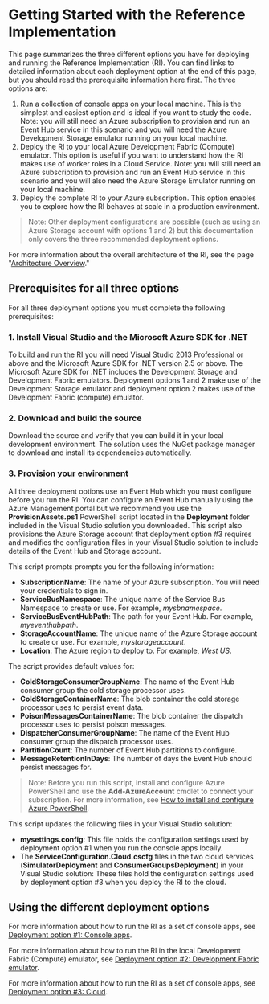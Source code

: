 # Getting Started with the Reference Implementation

This page summarizes the three different options you have for deploying and running the Reference Implementation (RI). You can find links to detailed information about each deployment option at the end of this page, but you should read the prerequisite information here first. The three options are:

1. Run a collection of console apps on your local machine. This is the simplest and easiest option and is ideal if you want to study the code. Note: you will still need an Azure subscription to provision and run an Event Hub service in this scenario and you will need the Azure Development Storage emulator running on your local machine.
2. Deploy the RI to your local Azure Development Fabric (Compute) emulator. This option is useful if you want to understand how the RI makes use of worker roles in a Cloud Service. Note: you will still need an Azure subscription to provision and run an Event Hub service in this scenario and you will also need the Azure Storage Emulator running on your local machine.
3. Deploy the complete RI to your Azure subscription. This option enables you to explore how the RI behaves at scale in a production environment.

> Note: Other deployment configurations are possible (such as using an Azure Storage account with options 1 and 2) but this documentation only covers the three recommended deployment options.

For more information about the overall architecture of the RI, see the page "[Architecture Overview][architectureoverviewpage]."

## Prerequisites for all three options

For all three deployment options you must complete the following prerequisites:

### 1. Install Visual Studio and the Microsoft Azure SDK for .NET

To build and run the RI you will need Visual Studio 2013 Professional or above and the Microsoft Azure SDK for .NET version 2.5 or above. The Microsoft Azure SDK for .NET includes the Development Storage and Development Fabric emulators. Deployment options 1 and 2 make use of the Development Storage emulator and deployment option 2 makes use of the Development Fabric (compute) emulator.

### 2. Download and build the source

Download the source and verify that you can build it in your local development environment. The solution uses the NuGet package manager to download and install its dependencies automatically.

### 3. Provision your environment

All three deployment options use an Event Hub which you must configure before you run the RI. You can configure an Event Hub manually using the Azure Management portal but we recommend you use the **ProvisionAssets.ps1** PowerShell script located in the **Deployment** folder included in the Visual Studio solution you downloaded. This script also provisions the Azure Storage account that deployment option #3 requires and modifies the configuration files in your Visual Studio solution to include details of the Event Hub and Storage account.

This script prompts prompts you for the following information:

- **SubscriptionName**: The name of your Azure subscription. You will need your credentials to sign in.
- **ServiceBusNamespace**: The unique name of the Service Bus Namespace to create  or use. For example, *mysbnamespace*.
- **ServiceBusEventHubPath**: The path for your Event Hub. For example, *myeventhubpath*.
- **StorageAccountName**: The unique name of the Azure Storage account to create or use. For example, *mystorageaccount*.
- **Location**: The Azure region to deploy to. For example, *West US*.

The script provides default values for:

- **ColdStorageConsumerGroupName**: The name of the Event Hub consumer group the cold storage processor uses.
- **ColdStorageContainerName**: The blob container the cold storage processor uses to persist event data.
- **PoisonMessagesContainerName**: The blob container the dispatch processor uses to persist poison messages.
- **DispatcherConsumerGroupName**: The name of the Event Hub consumer group the dispatch processor uses.
- **PartitionCount**: The number of Event Hub partitions to configure.
- **MessageRetentionInDays**: The number of days the Event Hub should persist messages for.

> Note: Before you run this script, install and configure Azure PowerShell and use the **Add-AzureAccount** cmdlet to connect your subscription. For more information, see [How to install and configure Azure PowerShell][installazurepowershell].

This script updates the following files in your Visual Studio solution:

- **mysettings.config**: This file holds the configuration settings used by deployment option #1 when you run the console apps locally.
- The **ServiceConfiguration.Cloud.cscfg** files in the two cloud services (**SimulatorDeployment** and **ConsumerGroupsDeployment**) in your Visual Studio solution: These files hold the configuration settings used by deployment option #3 when you deploy the RI to the cloud.

## Using the different deployment options

For more information about how to run the RI as a set of console apps, see [Deployment option #1: Console apps][deploymentconsole].

For more information about how to run the RI in the local Development Fabric (Compute) emulator, see [Deployment option #2: Development Fabric emulator][deploymentemulator].

For more information about how to run the RI as a set of console apps, see [Deployment option #3: Cloud][deploymentcloud].




[architectureoverviewpage]: ArchitectureOverview.md
[deploymentconsole]: GettingStarted/Console.md
[deploymentemulator]: GettingStarted/Emulator.md
[deploymentcloud]: GettingStarted/Cloud.md

[installazurepowershell]: http://azure.microsoft.com/en-us/documentation/articles/install-configure-powershell/
